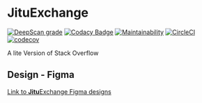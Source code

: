 # JituExchange

[![DeepScan grade](https://deepscan.io/api/teams/21091/projects/24818/branches/767576/badge/grade.svg)](https://deepscan.io/dashboard#view=project&tid=21091&pid=24818&bid=767576)  [![Codacy Badge](https://app.codacy.com/project/badge/Grade/915df3d65dce4de99d951b98aed0adec)](https://app.codacy.com/gh/JoshuaOndieki/JituExchange/dashboard?utm_source=gh&utm_medium=referral&utm_content=&utm_campaign=Badge_grade)  [![Maintainability](https://api.codeclimate.com/v1/badges/21c2d6cf64a286bec13c/maintainability)](https://codeclimate.com/github/JoshuaOndieki/JituExchange/maintainability) [![CircleCI](https://dl.circleci.com/status-badge/img/gh/JoshuaOndieki/JituExchange/tree/main.svg?style=svg)](https://dl.circleci.com/status-badge/redirect/gh/JoshuaOndieki/JituExchange/tree/main)    [![codecov](https://codecov.io/gh/JoshuaOndieki/JituExchange/branch/main/graph/badge.svg?token=bUUlsJmXDm)](https://codecov.io/gh/JoshuaOndieki/JituExchange)

A lite Version of Stack Overflow

## Design - Figma

[Link to **Jitu**Exchange Figma designs](https://www.figma.com/file/q9AedsAJNIKBq2WE1FV1G9/JituExchange?type=design&t=qZMzWbc3PWJVdNlX-1)
